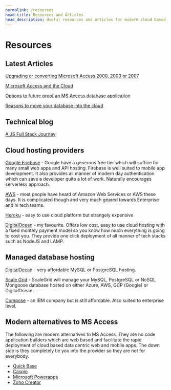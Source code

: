 ```yaml
---
permalink: /resources
head-title: Resources and Articles
head_description: Useful resources and articles for modern cloud based development and legacy software modernisation
---
```


# Resources


## Latest Articles

[Upgrading or converting Microsoft Access 2000, 2003 or 2007](/articles/upgrading-ms-access-database)

[Microsoft Access and the Cloud](/articles/microsoft-access-and-the-cloud)

[Options to future proof an MS Access database application](/articles/future-options-for-old-ms-access-database)

[Reasons to move your database into the cloud](/articles/move-database-into-cloud)

## Technical blog
[A JS Full Stack Journey ](/blog/js)

## Cloud hosting providers

[Google Firebase](https://firebase.google.com/) - Google have a generous free tier which will suffice for many small web apps and API hosting. Firebase is well suited to mobile app development. It also provides all manner of modern day authentication which can save a developer quite a lot of work. Naturally encourages serverless approach.

[AWS](https://aws.amazon.com/) - most people have heard of Amazon Web Services or AWS these days. It is complicated though and very much geared towards Enterprise and hi tech teams.

[Heroku](https://www.heroku.com/) - easy to use cloud platform but strangely expensive

[DigitalOcean](https://www.digitalocean.com) - my favourite. Offers low cost, easy to use cloud hosting with a fixed monthly payment model so you know how much everything is going to cost you. They provide one click deployment of all manner of tech stacks such as NodeJS and LAMP.

## Managed database hosting

[DigitalOcean](https://www.digitalocean.com) - very affordable MySQL or PostgreSQL hosting.

[Scale Grid](https://www.digitalocean.com) - ScaleGrid will manage your MySQL, PostgreSQL or NoSQL Mongoose database hosted on either Azure, AWS, GCP (Google) or DigitalOcean.

[Compose](https://www.compose.com/pricing#postgresql) - an IBM company but is still affordable. Also suited to enterprise level.

## Modern alternatives to MS Access

The following are modern alternatives to MS Access. They are no code application builders which are web based and facilitate the rapid deployment of cloud based data centric web and mobile apps. The down side is they completely tie you into the provider so they are not for everybody.

- [Quick Base](https://quickbase.com)
- [Caspio](https://caspio.com)
- [Microsoft Powerapps](https://powerapps.microsoft.com/)
- [Zoho Creator](https://www.zoho.com/creator/)



